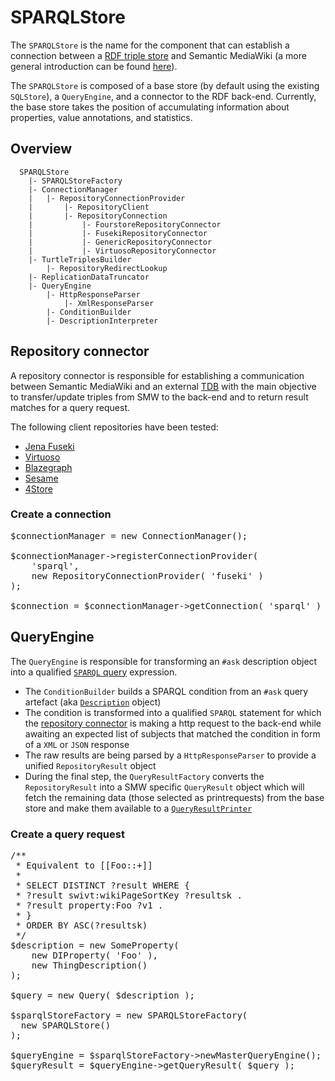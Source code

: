 # SPARQLStore

The `SPARQLStore` is the name for the component that can establish a connection between a [RDF triple store][tdb] and Semantic MediaWiki (a more general introduction can be found [here](https://www.semantic-mediawiki.org/wiki/Help:Using_SPARQL_and_RDF_stores)).

The `SPARQLStore` is composed of a base store (by default using the existing `SQLStore`), a `QueryEngine`, and a connector to the RDF back-end. Currently, the base store takes the position of accumulating information about properties, value annotations, and statistics.

## Overview

```
  SPARQLStore
	|- SPARQLStoreFactory
	|- ConnectionManager
	|	|- RepositoryConnectionProvider
	|		|- RepositoryClient
	|		|- RepositoryConnection
	|			|- FourstoreRepositoryConnector
	|			|- FusekiRepositoryConnector
	|			|- GenericRepositoryConnector
	|			|- VirtuosoRepositoryConnector
	|- TurtleTriplesBuilder
		|- RepositoryRedirectLookup
	|- ReplicationDataTruncator
	|- QueryEngine
		|- HttpResponseParser
			|- XmlResponseParser
		|- ConditionBuilder
		|- DescriptionInterpreter
```

## Repository connector

A repository connector is responsible for establishing a communication between Semantic MediaWiki and an external [TDB][tdb] with the main objective to transfer/update triples from SMW to the back-end and to return result matches for a query request.

The following client repositories have been tested:

- [Jena Fuseki][fuseki]
- [Virtuoso][virtuoso]
- [Blazegraph][blazegraph]
- [Sesame][sesame]
- [4Store][4store]

### Create a connection
<pre>
$connectionManager = new ConnectionManager();

$connectionManager->registerConnectionProvider(
	'sparql',
	new RepositoryConnectionProvider( 'fuseki' )
);

$connection = $connectionManager->getConnection( 'sparql' )
</pre>

## QueryEngine

The `QueryEngine` is responsible for transforming an `#ask` description object into a qualified
[`SPARQL` query][sparql-query] expression.

- The `ConditionBuilder` builds a SPARQL condition from an `#ask` query artefact (aka [`Description`][ask query] object)
- The condition is transformed into a qualified `SPARQL` statement for which the [repository connector][connector] is making a http request to the back-end while awaiting an expected list of subjects that matched the condition in form of a `XML` or `JSON` response
- The raw results are being parsed by a `HttpResponseParser` to provide a unified `RepositoryResult` object
- During the final step, the `QueryResultFactory` converts the `RepositoryResult` into a SMW specific `QueryResult` object which will fetch the remaining data (those selected as printrequests) from the base store and make them available to a [`QueryResultPrinter`][resultprinter]

### Create a query request
<pre>
/**
 * Equivalent to [[Foo::+]]
 *
 * SELECT DISTINCT ?result WHERE {
 * ?result swivt:wikiPageSortKey ?resultsk .
 * ?result property:Foo ?v1 .
 * }
 * ORDER BY ASC(?resultsk)
 */
$description = new SomeProperty(
    new DIProperty( 'Foo' ),
    new ThingDescription()
);

$query = new Query( $description );

$sparqlStoreFactory = new SPARQLStoreFactory(
  new SPARQLStore()
);

$queryEngine = $sparqlStoreFactory->newMasterQueryEngine();
$queryResult = $queryEngine->getQueryResult( $query );
</pre>

[fuseki]: https://jena.apache.org/
[fuseki-dataset]: https://jena.apache.org/documentation/tdb/dynamic_datasets.html
[sparql-query]:http://www.w3.org/TR/sparql11-query/
[sparql-dataset]: https://www.w3.org/TR/sparql11-query/#specifyingDataset
[virtuoso]: https://github.com/openlink/virtuoso-opensource
[4store]: https://github.com/garlik/4store
[tdb]: http://en.wikipedia.org/wiki/Triplestore
[sesame]: http://rdf4j.org/
[blazegraph]: https://wiki.blazegraph.com/wiki/index.php/Main_Page
[ask query]: https://www.semantic-mediawiki.org/wiki/Query_language
[connector]: https://www.semantic-mediawiki.org/wiki/Help:SPARQLStore/RepositoryConnector
[resultprinter]: https://www.semantic-mediawiki.org/wiki/Help:SPARQLStore/RepositoryConnector
